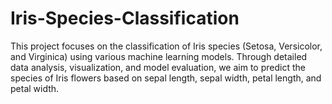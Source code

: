 # Iris-Species-Classification
This project focuses on the classification of Iris species (Setosa, Versicolor, and Virginica) using various machine learning models. Through detailed data analysis, visualization, and model evaluation, we aim to predict the species of Iris flowers based on sepal length, sepal width, petal length, and petal width.
